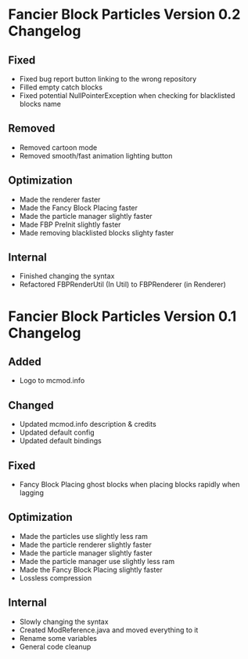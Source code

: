 # Fancier Block Particles Version 0.2 Changelog

## Fixed

- Fixed bug report button linking to the wrong repository
- Filled empty catch blocks
- Fixed potential NullPointerException when checking for blacklisted blocks name

## Removed

- Removed cartoon mode
- Removed smooth/fast animation lighting button

## Optimization

- Made the renderer faster
- Made the Fancy Block Placing faster
- Made the particle manager slightly faster
- Made FBP PreInit slightly faster
- Made removing blacklisted blocks slighty faster

## Internal

- Finished changing the syntax
- Refactored FBPRenderUtil (In Util) to FBPRenderer (in Renderer)

# Fancier Block Particles Version 0.1 Changelog

## Added

- Logo to mcmod.info

## Changed

- Updated mcmod.info description & credits
- Updated default config
- Updated default bindings

## Fixed

- Fancy Block Placing ghost blocks when placing blocks rapidly when lagging

## Optimization

- Made the particles use slightly less ram
- Made the particle renderer slightly faster
- Made the particle manager slightly faster
- Made the particle manager use slightly less ram
- Made the Fancy Block Placing slightly faster
- Lossless compression

## Internal

- Slowly changing the syntax
- Created ModReference.java and moved everything to it
- Rename some variables
- General code cleanup
